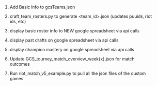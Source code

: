 1. Add Basic Info to gcsTeams.json
2. craft_team_rosters.py to generate <team_id>.json (updates puuids, riot ids, etc)
3. display basic roster info to NEW google spreadsheet via api calls
4. display past drafts on google spreadsheet via api calls
4. display champion mastery on google spreadsheet via api calls

1. Update GCS_tourney_match_overview_week{x}.json for match outcomes
2. Run riot_match_v5_example.py to pull all the json files of the custom games